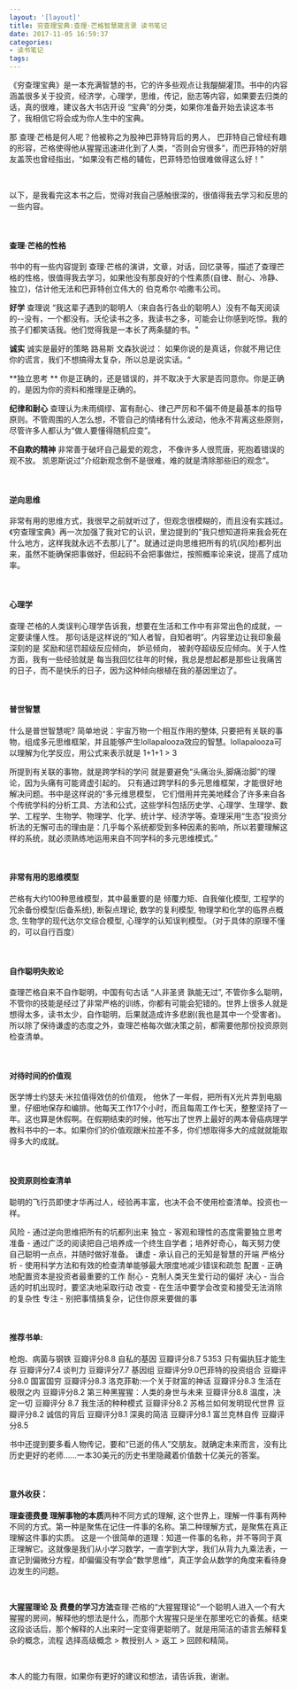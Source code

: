 ```yaml
---
layout: '[layout]'
title: 穷查理宝典:查理·芒格智慧箴言录 读书笔记
date: 2017-11-05 16:59:37
categories:
- 读书笔记
tags: 
---
```


《穷查理宝典》是一本充满智慧的书，它的许多些观点让我醍醐灌顶。书中的内容涵盖很多关于投资，经济学，心理学，思维，传记，励志等内容，如果要去归类的话，真的很难，建议各大书店开设 “宝典”的分类，如果你准备开始去读这本书了，我相信它将会成为你人生中的宝典。

<!-- more -->

那 查理·芒格是何人呢？他被称之为股神巴菲特背后的男人， 巴菲特自己曾经有趣的形容，芒格使得他从猩猩迅速进化到了人类，“否则会穷很多”，而巴菲特的好朋友盖茨也曾经指出，“如果没有芒格的辅佐，巴菲特恐怕很难做得这么好！”

<br>

以下，是我看完这本书之后，觉得对我自己感触很深的，很值得我去学习和反思的一些内容。

<br>

#### **查理·芒格的性格**

书中的有一些内容提到 查理·芒格的演讲，文章，对话，回忆录等，描述了查理芒格的性格，很值得我去学习，如果他没有那良好的个性素质(自律、耐心、冷静、独立)，估计他无法和巴菲特创立伟大的 伯克希尔·哈撒韦公司。

**好学**  查理说 “我这辈子遇到的聪明人（来自各行各业的聪明人）没有不每天阅读的--没有，一个都没有。沃伦读书之多，我读书之多，可能会让你感到吃惊。我的孩子们都笑话我。他们觉得我是一本长了两条腿的书。"

**诚实**  诚实是最好的策略 路易斯 文森狄说过： 如果你说的是真话，你就不用记住你的谎言，我们不想搞得太复杂，所以总是说实话。“

**独立思考 ** 你是正确的，还是错误的，并不取决于大家是否同意你。你是正确的，是因为你的资料和推理是正确的。

**纪律和耐心** 查理认为未雨绸缪、富有耐心、律己严厉和不偏不倚是最基本的指导原则。不管周围的人怎么想，不管自己的情绪有什么波动，他永不背离这些原则，尽管许多人都认为“做人要懂得随机应变”。

**不自欺的精神** 非常善于破坏自己最爱的观念， 不像许多人很荒唐，死抱着错误的观不放。 凯恩斯说过”介绍新观念倒不是很难，难的就是清除那些旧的观念“。

<br>

#### 逆向思维

非常有用的思维方式，我很早之前就听过了，但观念很模糊的，而且没有实践过。《穷查理宝典》再一次加强了我对它的认识，里边提到的"我只想知道将来我会死在什么地方，这样我就永远不去那儿了"。就通过逆向思维把所有的坑(风险)都列出来，虽然不能确保把事做好，但起码不会把事做烂，按照概率论来说，提高了成功率。

<br>

#### 心理学

查理·芒格的人类误判心理学告诉我，想要在生活和工作中有非常出色的成就，一定要读懂人性。 那句话是这样说的“知人者智，自知者明”。内容里边让我印象最深刻的是  奖励和惩罚超级反应倾向， 妒忌倾向， 被剥夺超级反应倾向。关于人性方面，我有一些经验就是 每当我回忆往年的时候，我总是想起都是那些让我痛苦的日子，而不是快乐的日子，因为这种倾向根植在我的基因里边了。

<br>

#### 普世智慧

什么是普世智慧呢?  简单地说：宇宙万物一个相互作用的整体, 只要把有关联的事物，组成多元思维框架，并且能够产生lollapalooza效应的智慧。lollapalooza可以理解为化学反应，用公式来表示就是  1+1+1 > 3

所提到有关联的事物，就是跨学科的学问 就是要避免“头痛治头,脚痛治脚”的理论，因为头痛有可能肾虚引起的。 只有通过跨学科的多元思维框架，才能很好地解决问题。书中是这样说的“多元维思模型， 它们借用并完美地糅合了许多来自各个传统学科的分析工具、方法和公式，这些学科包括历史学、心理学、生理学、数学、工程学、生物学、物理学、化学、统计学、经济学等。查理采用“生态”投资分析法的无懈可击的理由是：几乎每个系统都受到多种因素的影响，所以若要理解这样的系统，就必须熟练地运用来自不同学科的多元思维模式。”

<br>

#### 非常有用的思维模型

芒格有大约100种思维模型，其中最重要的是 倾覆力矩、自我催化模型, 工程学的冗余备份模型(后备系统), 断裂点理论, 数学的复利模型, 物理学和化学的临界点概念, 生物学的现代达尔文综合模型, 心理学的认知误判模型。（对于具体的原理不懂的，可以自行百度）

<br>

#### 自作聪明失败论

查理芒格自来不自作聪明，中国有句古话 “人非圣贤 孰能无过”, 不管你多么聪明，不管你的技能是经过了非常严格的训练，你都有可能会犯错的。世界上很多人就是想得太多，读书太少，自作聪明，后果就造成许多悲剧(我也是其中一个受害者)。所以除了保待谦虚的态度之外，查理芒格每次做决策之前，都需要他那份投资原则检查清单。

<br>

#### 对待时间的价值观

医学博士约瑟夫·米拉值得效仿的价值观， 他休了一年假，把所有X光片弄到电脑里，仔细地保存和编排。他每天工作17个小时，而且每周工作七天，整整坚持了一年。这也算是休假啊。在假期结束的时候，他写出了世界上最好的两本骨癌病理学教科书中的一本。如果你们的价值观跟米拉差不多，你们想取得多大的成就就能取得多大的成就。

<br>

#### 投资原则检查清单

聪明的飞行员即使才华再过人，经验再丰富，也决不会不使用检查清单。投资也一样。

风险 - 通过逆向思维把所有的坑都列出来
独立 - 客观和理性的态度需要独立思考
准备 - 通过广泛的阅读把自己培养成一个终生自学者；培养好奇心，每天努力使自己聪明一点点，并随时做好准备。
谦虚 - 承认自己的无知是智慧的开端
严格分析 - 使用科学方法和有效的检查清单能够最大限度地减少错误和疏忽
配置 - 正确地配置资本是投资者最重要的工作
耐心 - 克制人类天生爱行动的偏好
决心 - 当合适的时机出现时，要坚决地采取行动
改变 - 在生活中要学会改变和接受无法消除的复杂性
专注 - 别把事情搞复杂，记住你原来要做的事

<br>

#### 推荐书单:

枪炮、病菌与钢铁  豆瓣评分8.8
自私的基因  豆瓣评分8.7  5353
只有偏执狂才能生存  豆瓣评分7.4
谈判力  豆瓣评分7.7
基因组  豆瓣评分9.0巴菲特的投资组合    豆瓣评分8.0
国富国穷  豆瓣评分8.3
洛克菲勒:一个关于财富的神话  豆瓣评分8.3
生活在极限之内  豆瓣评分8.2
第三种黑猩猩：人类的身世与未来  豆瓣评分8.8
温度，决定一切  豆瓣评分 8.7
我生活的种种模式  豆瓣评分8.2
苏格兰如何发明现代世界  豆瓣评分8.2
诚信的背后  豆瓣评分8.1
深奥的简洁  豆瓣评分8.1
富兰克林自传 豆瓣评分8.5

书中还提到要多看人物传记，要和“已逝的伟人”交朋友。就确定未来而言，没有比历史更好的老师……一本30美元的历史书里隐藏着价值数十亿美元的答案。

<br>

#### 意外收获：

**理查德费曼 理解事物的本质**两种不同方式的理解, 这个世界上，理解一件事有两种不同的方式。第一种是聚焦在记住一件事的名称。第二种理解方式，是聚焦在真正理解这件事的实质。 这是一个很简单的道理：知道一件事的名称，并不等同于真正理解它。这就像是我们从小学习数学，一直学到大学，我们从背九九乘法表，一直记到偏微分方程，却偏偏没有学会“数学思维”，真正学会从数学的角度来看待身边发生的问题。

<br>

**大猩猩理论 及 费曼的学习方法**查理·芒格的“大猩猩理论”一个聪明人进入一个有大猩猩的房间，解释他的想法是什么，而那个大猩猩只是坐在那里吃它的香蕉。结束这段谈话后，那个解释的人出来时一定变得更聪明了。就是用简洁的语言去解释复杂的概念，流程 选择高级概念 > 教授别人 > 返工 > 回顾和精简。

<br>

本人的能力有限，如果你有更好的建议和想法，请告诉我，谢谢。